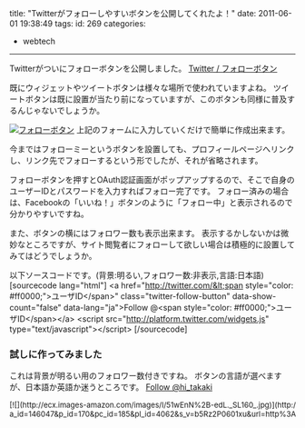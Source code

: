 title: "Twitterがフォローしやすいボタンを公開してくれたよ！"
date: 2011-06-01 19:38:49
tags:
id: 269
categories:
  - webtech
---

Twitterがついにフォローボタンを公開しました。
[ Twitter / フォローボタン](http://twitter.com/about/resources/followbutton "Twitter / フォローボタン")

既にウィジェットやツイートボタンは様々な場所で使われていますよね。
ツイートボタンは既に設置が当たり前になっていますが、このボタンも同様に普及するんじゃないでしょうか。
<!--more-->
[![フォローボタン](http://creamo.jp/wp/wp-content/uploads/2011/06/twitter_follow-300x203.jpg "フォローボタン")](http://creamo.jp/wp/wp-content/uploads/2011/06/twitter_follow.jpg)
上記のフォームに入力していくだけで簡単に作成出来ます。

今まではフォローミーというボタンを設置しても、プロフィールページへリンクし、リンク先でフォローするという形でしたが、それが省略されます。

フォローボタンを押すとOAuth認証画面がポップアップするので、そこで自身のユーザーIDとパスワードを入力すればフォロー完了です。
フォロー済みの場合は、Facebookの「いいね！」ボタンのように「フォロー中」と表示されるので分かりやすいですね。

また、ボタンの横にはフォロワー数も表示出来ます。
表示するかしないかは微妙なところですが、サイト閲覧者にフォローして欲しい場合は積極的に設置してみてはどうでしょうか。

以下ソースコードです。(背景:明るい,フォロワー数:非表示,言語:日本語)
[sourcecode lang="html"]
&lt;a href=&quot;http://twitter.com/&lt;span style=&quot;color: #ff0000;&quot;&gt;ユーザID&lt;/span&gt;&quot; class=&quot;twitter-follow-button&quot; data-show-count=&quot;false&quot; data-lang=&quot;ja&quot;&gt;Follow @&lt;span style=&quot;color: #ff0000;&quot;&gt;ユーザID&lt;/span&gt;&lt;/a&gt;
&lt;script src=&quot;http://platform.twitter.com/widgets.js&quot; type=&quot;text/javascript&quot;&gt;&lt;/script&gt;
[/sourcecode]

### 試しに作ってみました

これは背景が明るい用のフォロワー数付きですね。
ボタンの言語が選べますが、日本語か英語か迷うところです。
[Follow @hi_takaki](http://twitter.com/hi_takaki)
<script src="http://platform.twitter.com/widgets.js" type="text/javascript"></script>

<div class="booklink-box" style="text-align:left;padding-bottom:20px;font-size:small;/zoom: 1;overflow: hidden;"><div class="booklink-image" style="float:left;margin:0 15px 10px 0;">[![](http://ecx.images-amazon.com/images/I/51wEnN%2B-edL._SL160_.jpg)](http://c.af.moshimo.com/af/c/assignment/external?a_id=146047&p_id=170&pc_id=185&pl_id=4062&s_v=b5Rz2P0601xu&url=http%3A%2F%2Fwww.amazon.co.jp%2Fexec%2Fobidos%2FASIN%2F4777515362%2Fref%3Dnosim)</div><div class="booklink-info" style="line-height:120%;/zoom: 1;overflow: hidden;"><div class="booklink-name" style="margin-bottom:10px;line-height:120%">[公開API活用ガイド (I・O BOOKS)](http://c.af.moshimo.com/af/c/assignment/external?a_id=146047&p_id=170&pc_id=185&pl_id=4062&s_v=b5Rz2P0601xu&url=http%3A%2F%2Fwww.amazon.co.jp%2Fexec%2Fobidos%2FASIN%2F4777515362%2Fref%3Dnosim)<div class="booklink-powered-date" style="font-size:8pt;margin-top:5px;font-family:verdana;line-height:120%">posted with [ヨメレバ](http://yomereba.com)</div></div><div class="booklink-detail" style="margin-bottom:5px;">ZAPA 工学社 2010-08    </div><div class="booklink-link2" style="margin-top:10px;"><div class="shoplinkamazon" style="margin-right:5px;background: url('http://img.yomereba.com/yl.gif') 0 0 no-repeat;padding: 2px 0 2px 18px;white-space: nowrap;">[Amazon](http://c.af.moshimo.com/af/c/assignment/external?a_id=146047&p_id=170&pc_id=185&pl_id=4062&s_v=b5Rz2P0601xu&url=http%3A%2F%2Fwww.amazon.co.jp%2Fexec%2Fobidos%2FASIN%2F4777515362%2Fref%3Dnosim "アマゾン")</div><div class="shoplinkrakuten" style="margin-right:5px;background: url('http://img.yomereba.com/yl.gif') 0 -50px no-repeat;padding: 2px 0 2px 18px;white-space: nowrap;">[楽天ブックス](http://c.af.moshimo.com/af/c/assignment/external?a_id=146048&p_id=56&pc_id=56&pl_id=637&s_v=b5Rz2P0601xu&url=http%3A%2F%2Fbooks.rakuten.co.jp%2Frb%2F6635828%2F "楽天市場")</div><div class="shoplinkseven" style="margin-right:5px;background: url('http://img.yomereba.com/yl.gif') 0 -100px no-repeat;padding: 2px 0 2px 18px;white-space: nowrap;">[7net](http://click.linksynergy.com/fs-bin/click?id=fFgF94Ioje0&subid=&offerid=197738.1&type=10&tmpid=1787&RD_PARM1=http%253A%252F%252Fwww.7netshopping.jp%252Fbooks%252Fsearch_result%252F%253Fctgy%253Dbooks%2526code%253D4777515362 "セブンネットショッピング")</div><div class="shoplinkbk1" style="margin-right:5px;background: url('http://img.yomereba.com/yl.gif') 0 -150px no-repeat;padding: 2px 0 2px 18px;white-space: nowrap;">[bk1![](http://ad.jp.ap.valuecommerce.com/servlet/gifbanner?sid=2756067&pid=879867541)](http://ck.jp.ap.valuecommerce.com/servlet/referral?sid=2756067&pid=879867541&vc_url=http%3A%2F%2Fwww.bk1.jp%2FkeywordSearchResult%2F%3Fkeyword%3D4777515362 "bk1")</div><div class="shoplinkbookoff" style="margin-right:5px;background: url('http://img.yomereba.com/yl.gif') 0 -200px no-repeat;padding: 2px 0 2px 18px;white-space: nowrap;">[ブックオフ](http://click.linksynergy.com/fs-bin/click?id=fFgF94Ioje0&subid=&offerid=169505.1&type=10&tmpid=3677&RD_PARM1=http%253A%252F%252Fwww.bookoffonline.co.jp%252Fdisplay%252FL001%252Cbg%253D12%252Cq%253D9784777515363 "ブックオフオンライン")</div><div class="shoplinkehon" style="margin-right:5px;background: url('http://img.yomereba.com/yl.gif') 0 -250px no-repeat;padding: 2px 0 2px 18px;white-space: nowrap;">[e-hon![](http://ad.jp.ap.valuecommerce.com/servlet/gifbanner?sid=2756067&pid=879961581)](http://ck.jp.ap.valuecommerce.com/servlet/referral?sid=2756067&pid=879961581&vc_url=http%3A%2F%2Fwww.e-hon.ne.jp%2Fbec%2FSA%2FDetail%3FrefISBN%3D4777515362 "e-hon")</div></div></div></div>